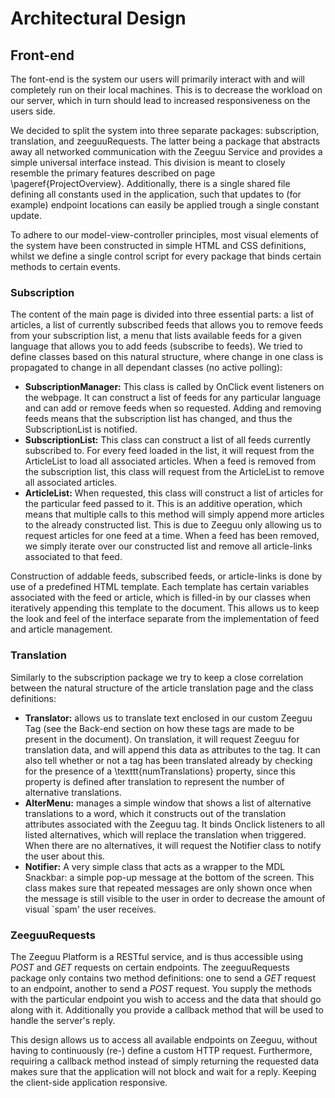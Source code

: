 # Architectural Design
## Front-end
The font-end is the system our users will primarily interact with and will completely run on their local machines. This is to decrease the workload on our server, which in turn should lead to increased responsiveness on the users side. 

We decided to split the system into three separate packages: subscription, translation, and zeeguuRequests. The latter being a package that abstracts away all networked communication with the Zeeguu Service and provides a simple universal interface instead. This division is meant to closely resemble the primary features described on page \pageref{ProjectOverview}. Additionally, there is a single shared file defining all constants used in the application, such that updates to (for example) endpoint locations can easily be applied trough a single constant update.

To adhere to our model-view-controller principles, most visual elements of the system have been constructed in simple HTML and CSS definitions, whilst we define a single control script for every package that binds certain methods to certain events.

### Subscription
The content of the main page is divided into three essential parts: a list of articles, a list of currently subscribed feeds that allows you to remove feeds from your subscription list, a menu that lists available feeds for a given language that allows you to add feeds (subscribe to feeds). We tried to define classes based on this natural structure, where change in one class is propagated to change in all dependant classes (no active polling):

- **SubscriptionManager:** This class is called by OnClick event listeners on the webpage. It can construct a list of feeds for any particular language and can add or remove feeds when so requested. Adding and removing feeds means that the subscription list has changed, and thus the SubscriptionList is notified.
- **SubscriptionList:** This class can construct a list of all feeds currently subscribed to. For every feed loaded in the list, it will request from the ArticleList to load all associated articles. When a feed is removed from the subscription list, this class will request from the ArticleList to remove all associated articles.
- **ArticleList:** When requested, this class will construct a list of articles for the particular feed passed to it. This is an additive operation, which means that multiple calls to this method will simply append more articles to the already constructed list. This is due to Zeeguu only allowing us to request articles for one feed at a time. When a feed has been removed, we simply iterate over our constructed list and remove all article-links associated to that feed.

Construction of addable feeds, subscribed feeds, or article-links is done by use of a predefined HTML template. Each template has certain variables associated with the feed or article, which is filled-in by our classes when iteratively appending this template to the document. This allows us to keep the look and feel of the interface separate from the implementation of feed and article management.

### Translation
Similarly to the subscription package we try to keep a close correlation between the natural structure of the article translation page and the class definitions:
- **Translator:** allows us to translate text enclosed in our custom Zeeguu Tag (see the Back-end section on how these tags are made to be present in the document). On translation, it will request Zeeguu for translation data, and will append this data as attributes to the tag. It can also tell whether or not a tag has been translated already by checking for the presence of a \texttt{numTranslations} property, since this property is defined after translation to represent the number of alternative translations.
- **AlterMenu:** manages a simple window that shows a list of alternative translations to a word, which it constructs out of the translation attributes associated with the Zeeguu tag. It binds Onclick listeners to all listed alternatives, which will replace the translation when triggered. When there are no alternatives, it will request the Notifier class to notify the user about this.
- **Notifier:** A  very simple class that acts as a wrapper to the MDL Snackbar: a simple pop-up message at the bottom of the screen. This class makes sure that repeated messages are only shown once when the message is still visible to the user in order to decrease the amount of visual `spam' the user receives.

### ZeeguuRequests
The Zeeguu Platform is a RESTful service, and is thus accessible using _POST_ and _GET_ requests on certain endpoints. The zeeguuRequests package only contains two method definitions: one to send a _GET_ request to an endpoint, another to send a _POST_ request. You supply the methods with the particular endpoint you wish to access and the data that should go along with it. Additionally you provide a callback method that will be used to handle the server's reply. 

This design allows us to access all available endpoints on Zeeguu, without having to continuously (re-) define a custom HTTP request. Furthermore, requiring a callback method instead of simply returning the requested data makes sure that the application will not block and wait for a reply. Keeping the client-side application responsive.

